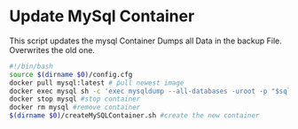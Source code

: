 # Update MySql Container
This script updates the mysql Container
Dumps all Data in the backup File. Overwrites the old one.
```` bash
#!/bin/bash
source $(dirname $0)/config.cfg
docker pull mysql:latest # ṕull newest image
docker exec mysql sh -c 'exec mysqldump --all-databases -uroot -p "$sql_root_password"' > /var/data/mysql/backup/all-databases.sql
docker stop mysql #stop container
docker rm mysql #remove container
$(dirname $0)/createMySQLContainer.sh #create the new container
````
